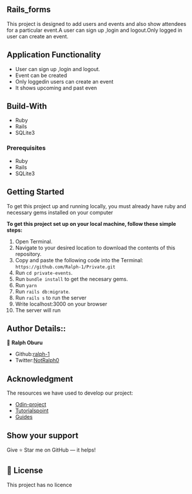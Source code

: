 ## Rails_forms
This project is designed to add users and events and also show attendees for a particular event.A user can sign up ,login and logout.Only logged in user can create an event.
## Application Functionality
- User can sign up ,login and logout.
- Event can be created 
- Only loggedin users can create an event
- It shows upcoming and past even


## Build-With

- Ruby
- Rails 
- SQLite3

### Prerequisites
- Ruby
- Rails
- SQLite3

## Getting Started



To get this project up and running locally, you must already have ruby and necessary gems installed on your computer

**To get this project set up on your local machine, follow these simple steps:**

1. Open Terminal.
2. Navigate to your desired location to download the contents of this repository.
3. Copy and paste the following code into the Terminal: `https://github.com/Ralph-1/Private.git`
4. Run ```cd private-events```.
5. Run ```bundle install``` to get the necesary gems.
6. Run ```yarn```
7. Run `rails db:migrate`.
8. Run ```rails s``` to run the server
9. Write localhost:3000 on your browser
10. The server will run


## Author Details::

👤 **Ralph Oburu**

- Github:[ralph-1](https://github.com/Ralph-1)
- Twitter:[NotRalph0](https://twitter.com/NotRalph0)

## Acknowledgment
The resources we have used to develop our project:

- [Odin-project](https://www.theodinproject.com/courses/ruby-on-rails/lessons/sessions-cookies-and-authentication)
- [Tutorialspoint](https://github.com/heartcombo/devise)
- [Guides](https://guides.rubyonrails.org/action_controller_overview.html#session)

## Show your support

Give ⭐ Star me on GitHub — it helps!

## 📝 License

This project has no licence